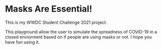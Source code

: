 # Masks Are Essential!

This is my WWDC Student Challenge 2021 project.

This playground allow the user to simulate the spreadness of COVID-19 in a closed enviorment based on if people are using masks or not. I hope you have fun using it.
